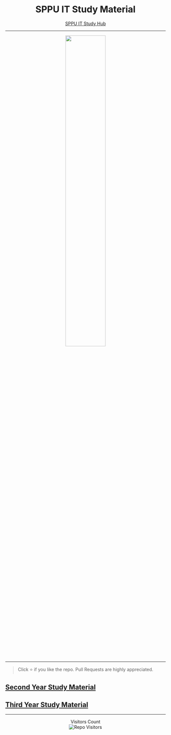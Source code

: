 <h1 align="center">SPPU IT Study Material</h1>

<p align='center'>
  <a href="https://sppustudyhub.vercel.app">
    SPPU IT Study Hub
  </a>
</p>

<hr>
<p align='center'><img width="50%" src="https://www.parthsali.me/meme.png"></img></p>
<hr>

> Click :star: if you like the repo. Pull Requests are highly appreciated.

## [Second Year Study Material](docs/SE.md)

## [Third Year Study Material](docs/TE.md)

<hr>

<p align='center'>Visitors Count <br><img align="center" alt="Repo Visitors" src="https://profile-counter.glitch.me/parthsali/count.svg"/></p>
